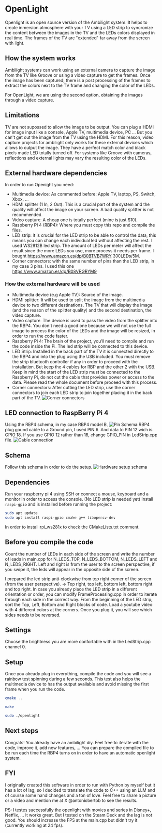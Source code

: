 # OpenLight
Openlight is an open source version of the Ambilight system. It helps to create inmersion atmosphere with your TV using a LED strip to syncronize the content between the images in the TV and the LEDs colors displayed in real time. The frames of the TV are "extended" far away from the screen with light.

## How the system works
Ambilight systems can work using an external camera to capture the image from the TV like Groove or using a video capture to get the frames. Once the image has been captured, there is a post processing of the frames to extract the colors next to the TV frame and changing the color of the LEDs.

For OpenLight, we are using the second option, obtaining the images through a video capture.

## Limitations
TV are not supossed to allow the image to be output. You can plug a HDMI for image input like a console, Apple TV, multimedia device, PC ... But you can't get out the image from the TV using the HDMI. For this reason, video capture projects for ambilight only works for these external devices which allows to output the image. They have a perfect match color and black pixels made LED totally turned off. For systems like Groove with cameras, reflections and external lights may vary the resulting color of the LEDs.

## External hardware dependencies
In order to run Openight you need:
- Multimedia device: As commented before: Apple TV, laptop, PS, Switch, Xbox, ...
- HDMI splitter (1 In, 2 Out): This is a crucial part of the system and the quality will affect the image on your screen. A bad quality splitter is not recommended.
- Video capture: A cheap one is totally perfect (mine is just $10).
- Raspberry Pi 4 (RBP4): Where you must copy this repo and compile the files.
- LED strip: It is crucial for the LED strip to be able to control the data, this means you can change each individual led without affecting the rest. I used WS2812B led strip. The amount of LEDs per meter will affect the result since the more LEDs you use, more process it needs per frame. I bought https://www.amazon.es/dp/B0BTVB7WRY 300LEDs/5M.
- Corner connectors: with the same number of pins than the LED strip, in my case 3 pins. I used this one https://www.amazon.es/dp/B08VRGRYM9

### How the external hardware will be used
- Multimedia device (e.g Apple TV): Source of the image.
- HDMI splitter: It will be used to split the image from the multimedia device to two different destinations. The TV that will display the image (and the reason of the splitter quality) and the second destination, the video capture. 
- Video capture: The device is used to pass the video from the splitter into the RBP4. You don't need a good one because we will not use the full image to process the color of the LEDs and the image will be resized, in order to run the code faster.
- Raspberry Pi 4: The brain of the project, you'll need to compile and run the code inside the Pi. The led strip will be connected to this device.
- LED Strip: Installed in the back part of the TV it is connected directly to the RBP4 and into the plug using the USB included. You must remove the strip bluetooth controller if any in order to proceed with the installation. But keep the 4 cables for RBP and the other 2 with the USB. Keep in mind the start of the LED strip must be connected to the Raspberry Pi, do not cut the cable that provides power or access to the data. Please read the whole document before proceed with this process.
- Corner connectors: After cutting the LED strip, use the corner connectors to join each LED strip to join together placing it in the back part of the TV.
![Corner connectors](images/corner_connector.jpg)

## LED connection to RaspBerry Pi 4
Using the RBP4 schema, in my case RBP4 model B, ![Pin Schema RBP4](https://pinout.xyz/) plug gound cable to a Ground pin, I used PIN 6. And data to PIN 12 wich is GPIO 18. If you use GPIO 12 rather than 18, change GPIO_PIN in LedStrip.cpp file.
![Cable connection](images/data_connection.jpg)

## Schema
Follow this schema in order to do the setup.
![Hardware setup schema](images/openlight_schema.png)

## Dependencies

Run your raspberry pi 4 using SSH or connect a mouse, keyboard and a monitor in order to access the console. (No LED strip is needed yet)
Install `raspi-gpio` and  is installed before running the project:

```bash
sudo apt update
sudo apt install raspi-gpio cmake g++ libopencv-dev
```

In order to install rpi_ws281x to check the CMakeLists.txt comment.

## Before you compile the code
Count the number of LEDs in each side of the screen and write the number of leads in main.cpp for N_LEDS_TOP, N_LEDS_BOTTOM, N_LEDS_LEFT and N_LEDS_RIGHT.
Left and right is from the user to the screen perspective, if you swipe it, the leds will appear in the opposite side of the screen.

I prepared the led strip anti-clockwise from top right corner of the screen (from the user perspective). -> Top right, top left, bottom left, bottom right and top right.
In case you already place the LED strip in a different orientation or order, you can modify FrameProcessing.cpp in order to iterate through each side in the correct way. From the beginning of the LED strip, sort the Top, Left, Bottom and Right blocks of code. Load a youtube video with 4 different colors at the corners. Once you plug it, you will see which sides needs to be reversed.

## Settings
Choose the brightness you are more confortable with in the LedStrip.cpp channel 0.

## Setup
Once you already plug in everything, compile the code and you will see a rainbow test spinning during a few seconds. This test also helps the multimedia device to has the output available and avoid missing the first frame when you run the code.

```bash
cmake ..
```

```bash
make
```

```bash
sudo ./openlight
```

## Next steps
Congrats! You already have an ambilight diy. Feel free to iterate with the code, improve it, add new features, ...
You can prepare the compiled file to be run each time the RBP4 turns on in order to have an automatic openlight system.

## FYI
I originally created this software in order to run with Python by myself but it has a lot of lag, so I decided to translate the code to C++ using an LLM and of course some hand changes and a ton of love. Feel free to share a picture or a video and mention me at X @antoniobertob to see the results.

PS: I testes successfully the openlight with movies and series in Disney+, Netflix, ... It works great. But I tested on the Steam Deck and the lag is not good. You should increase the FPS at the main.cpp but didn't try it (currently working at 24 fps).
